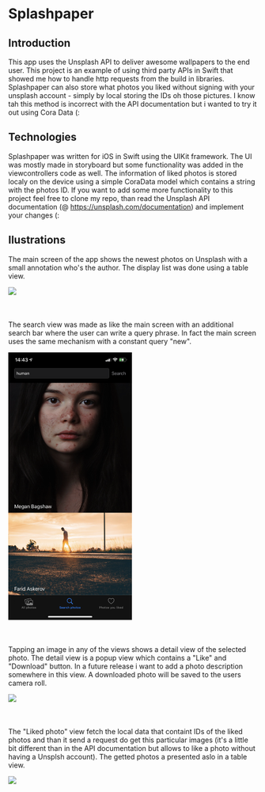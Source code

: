 # Splashpaper
## Introduction
This app uses the Unsplash API to deliver awesome wallpapers to the end user. This project is an example of using third party APIs in Swift that showed me how to handle http requests from the build in libraries. Splashpaper can also store what photos you liked without signing with your unsplash account - simply by local storing the IDs oh those pictures. I know tah this method is incorrect with the API documentation but i wanted to try it out using Cora Data (:

## Technologies
Splashpaper was written for iOS in Swift using the UIKit framework. The UI was mostly made in storyboard but some functionality was added in the viewcontrollers code as well. The information of liked photos is stored localy on the device using a simple CoraData model which contains a string with the photos ID. If you want to add some more functionality to this project feel free to clone my repo, than read the Unsplash API documentation (@ https://unsplash.com/documentation) and implement your changes (:

## Ilustrations
The main screen of the app shows the newest photos on Unsplash with a small annotation who's the author. The display list was done using a table view.

<img src="Splashpaper/Images/mainScreenView.PNG" width="250"></br></br></br>

The search view was made as like the main screen with an additional search bar where the user can write a query phrase. In fact the main screen uses the same mechanism with a constant query "new".

<img src="Splashpaper/Images/searchScreenView.PNG" width="250"></br></br></br>

Tapping an image in any of the views shows a detail view of the selected photo. The detail view is a popup view which contains a "Like" and "Download" button. In a future release i want to add a photo description somewhere in this view. A downloaded photo will be saved to the users camera roll.

<img src="Splashpaper/Images/detailView.PNG" width="250"></br></br></br>

The "Liked photo" view fetch the local data that containt IDs of the liked photos and than it send a request do get this particular images (it's a little bit different than in the API documentation but allows to like a photo without having a Unsplsh account). The getted photos a presented aslo in a table view.

<img src="Splashpaper/Images/likedPhotosView.PNG" width="250"></br></br></br>

